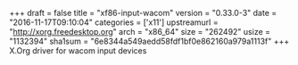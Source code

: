 +++
draft = false
title = "xf86-input-wacom"
version = "0.33.0-3"
date = "2016-11-17T09:10:04"
categories = ['x11']
upstreamurl = "http://xorg.freedesktop.org"
arch = "x86_64"
size = "262492"
usize = "1132394"
sha1sum = "6e8344a549aedd58fdf1bf0e862160a979a1113f"
+++
X.Org driver for wacom input devices